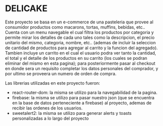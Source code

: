 # DELICAKE
Este proyecto se basa en un e-commerce de una pasteleria que provee al consumidor productos como macarons, tortas, muffins, bebidas, etc.. Cuenta con un menu navegable el cual filtra los productos por categoria y permite mirar los detalles de cada uno tales como la descripcion, el precio unitario del mismo, categoria, nombre, etc.. (ademas de incluir la seleccion de cantidad de productos para agregar al carrito y la funcion del agregado). Tambien incluye un carrito en el cual el usuario podra ver tanto la cantidad, el total y el detalle de los productos en su carrito (los cuales se podran eliminar del mismo en esta pagina); para posteriormente pasar al checkout en donde sera un requisito completar los datos personales del comprador, y por ultimo se proveera un numero de orden de compra.

Las librerias utilizadas en este proyecto fueron:
- react-router-dom: la misma se utilizo para la navegabilidad de la pagina.
- firebase: la misma se utilizo para pasar nuestro json (que se encuentra en la base de datos perteneciente a firebase) al proyecto, ademas de recibir las ordenes de los usuarios.
- sweetalert2: la misma se utilizo para generar alerts y toasts personalizadas a lo largo del proyecto
